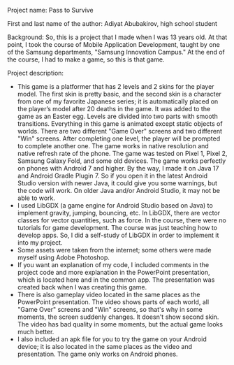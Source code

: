 Project name: Pass to Survive

First and last name of the author: Adiyat Abubakirov, high school student

Background: So, this is a project that I made when I was 13 years old. At that point, I took the course of Mobile Application Development, taught by one of the Samsung departments, "Samsung Innovation Campus." At the end of the course, I had to make a game, so this is that game.

Project description:
- This game is a platformer that has 2 levels and 2 skins for the player model. The first skin is pretty basic, and the second skin is a character from one of my favorite Japanese series; it is automatically placed on the player’s model after 20 deaths in the game. It was added to the game as an Easter egg. Levels are divided into two parts with smooth transitions. Everything in this game is animated except static objects of worlds. There are two different "Game Over" screens and two different "Win" screens. After completing one level, the player will be prompted to complete another one. The game works in native resolution and native refresh rate of the phone. The game was tested on Pixel 1, Pixel 2, Samsung Galaxy Fold, and some old devices. The game works perfectly on phones with Android 7 and higher. By the way, I made it on Java 17 and Android Gradle Plugin 7. So if you open it in the latest Android Studio version with newer Java, it could give you some warnings, but the code will work. On older Java and/or Android Studio, it may not be able to work.
- I used LibGDX (a game engine for Android Studio based on Java) to implement gravity, jumping, bouncing, etc. In LibGDX, there are vector classes for vector quantities, such as force. In the course, there were no tutorials for game development. The course was just teaching how to develop apps. So, I did a self-study of LibGDX in order to implement it into my project.
- Some assets were taken from the internet; some others were made myself using Adobe Photoshop.
- If you want an explanation of my code, I included comments in the project code and more explanation in the PowerPoint presentation, which is located here and in the common app. The presentation was created back when I was creating this game.
- There is also gameplay video located in the same places as the PowerPoint presentation. The video shows parts of each world, all "Game Over" screens and "Win" screens, so that's why in some moments, the screen suddenly changes. It doesn't show second skin. The video has bad quality in some moments, but the actual game looks much better.
- I also included an apk file for you to try the game on your Android device; it is also located in the same places as the video and presentation. The game only works on Android phones.
